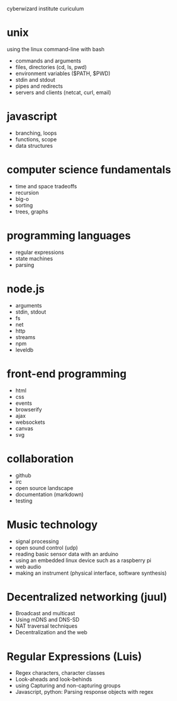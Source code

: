 cyberwizard institute curiculum

# unix

using the linux command-line with bash

* commands and arguments
* files, directories (cd, ls, pwd)
* environment variables ($PATH, $PWD)
* stdin and stdout
* pipes and redirects
* servers and clients (netcat, curl, email)

# javascript

* branching, loops
* functions, scope
* data structures

# computer science fundamentals

* time and space tradeoffs
* recursion
* big-o
* sorting
* trees, graphs

# programming languages

* regular expressions
* state machines
* parsing

# node.js

* arguments
* stdin, stdout
* fs
* net
* http
* streams
* npm
* leveldb

# front-end programming

* html
* css
* events
* browserify
* ajax
* websockets
* canvas
* svg

# collaboration

* github
* irc
* open source landscape
* documentation (markdown)
* testing

# Music technology

* signal processing
* open sound control (udp)
* reading basic sensor data with an arduino
* using an embedded linux device such as a raspberry pi
* web audio
* making an instrument (physical interface, software synthesis)

# Decentralized networking (juul)

* Broadcast and multicast
* Using mDNS and DNS-SD
* NAT traversal techniques
* Decentralization and the web

# Regular Expressions (Luis)
* Regex characters, character classes
* Look-aheads and look-behinds
* using Capturing and non-capturing groups
* Javascript, python: Parsing response objects with regex
